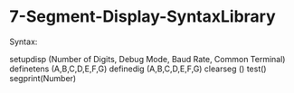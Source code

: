 # 7-Segment-Display-SyntaxLibrary

Syntax:

setupdisp (Number of Digits, Debug Mode, Baud Rate, Common Terminal)
definetens (A,B,C,D,E,F,G)
definedig (A,B,C,D,E,F,G)
clearseg ()
test()
segprint(Number)
